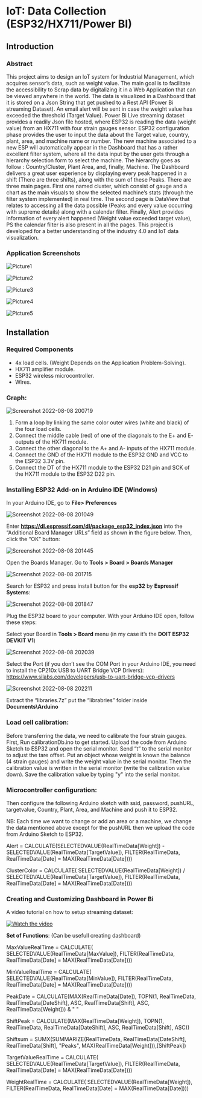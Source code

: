 # IoT: Data Collection (ESP32/HX711/Power BI)

## Introduction

### Abstract

This project aims to design an IoT system for Industrial Management, which acquires sensor’s data, such as weight value. The main goal is to facilitate the accessibility to Scrap data by digitalizing it in a Web Application that can be viewed anywhere in the world. The data is visualized in a Dashboard that it is stored on a Json String that get pushed to a Rest API (Power Bi streaming Dataset). An email alert will be sent in case the weight value has exceeded the threshold (Target Value).
Power Bi Live streaming dataset provides a readily Json file hosted, where ESP32 is reading the data (weight value) from an HX711 with four strain gauges sensor. ESP32 configuration phase provides the user to input the data about the Target value, country, plant, area, and machine name or number. The new machine associated to a new ESP will automatically appear in the Dashboard that has a rather excellent filter system, where all the data input by the user gets through a hierarchy selection form to select the machine. The hierarchy goes as follow : Country/Cluster, Plant Area, and, finally, Machine. 
The Dashboard delivers a great user experience by displaying every peak happened in a shift (There are three shifts), along with the sum of these Peaks. There are three main pages. First one named cluster, which consist of gauge and a chart as the main visuals to show the selected machine’s stats (through the filter system implemented) in real time. The second page is DataView that relates to accessing all the data possible (Peaks and every value occurring with supreme details) along with a calendar filter. Finally, Alert provides information of every alert happened (Weight value exceeded target value), PS the calendar filter is also present in all the pages. This project is developed for a better understanding of the industry 4.0 and IoT data visualization.

### Application Screenshots

![Picture1](https://user-images.githubusercontent.com/67825314/183532842-ceea0fdd-89f2-4139-90fa-f9e334a26881.png)

![Picture2](https://user-images.githubusercontent.com/67825314/183532856-bb8fd9ef-8c1f-4fea-b94e-49295961a51b.png)

![Picture3](https://user-images.githubusercontent.com/67825314/183532866-6f8f1165-0be0-4fb1-b9df-bcd8e16170ae.png)

![Picture4](https://user-images.githubusercontent.com/67825314/183532880-139ae7fc-6445-44aa-a42f-d949eca58a59.png)

![Picture5](https://user-images.githubusercontent.com/67825314/183532892-03020afc-b2ca-4a94-b54a-615deb522e4f.png)

## Installation

### Required Components

- 4x load cells. (Weight Depends on the Application Problem-Solving).
- HX711 amplifier module.
- ESP32 wireless microcontroller.
- Wires.

### Graph:

![Screenshot 2022-08-08 200719](https://user-images.githubusercontent.com/67825314/183495002-e0299d30-7f5c-4c24-9822-4bbcfd5ec1ce.png)

1. Form a loop by linking the same color outer wires (white and black) of the four load cells.
2. Connect the middle cable (red) of one of the diagonals to the E+ and E- outputs of the HX711 module.
3. Connect the other diagonal to the A+ and A- inputs of the HX711 module.
4. Connect the GND of the HX711 module to the ESP32 GND and VCC to the ESP32 3.3V pin.
6. Connect the DT of the HX711 module to the ESP32 D21 pin and SCK of the HX711 module to the ESP32 D22 pin.

### Installing ESP32 Add-on in Arduino IDE (Windows)

In your Arduino IDE, go to **File> Preferences**

![Screenshot 2022-08-08 201049](https://user-images.githubusercontent.com/67825314/183495714-cfc50599-94e1-4f0b-9704-68d43b3da511.png)

Enter **https://dl.espressif.com/dl/package_esp32_index.json** into the “Additional Board 
Manager URLs” field as shown in the figure below. Then, click the “OK” button:

![Screenshot 2022-08-08 201445](https://user-images.githubusercontent.com/67825314/183496419-742c5287-346d-478c-889c-4b23affea1a1.png)

Open the Boards Manager. Go to **Tools > Board > Boards Manager**

![Screenshot 2022-08-08 201715](https://user-images.githubusercontent.com/67825314/183496747-45cba8ac-c636-4193-a208-976ba7cbae6f.png)

Search for ESP32 and press install button for the **esp32** by **Espressif Systems**:

![Screenshot 2022-08-08 201847](https://user-images.githubusercontent.com/67825314/183497031-6b96eb28-f4b8-49c2-9a09-85e907e6f475.png)

Plug the ESP32 board to your computer. With your Arduino IDE open, follow these steps:

Select your Board in **Tools > Board** menu (in my case it’s the **DOIT ESP32 DEVKIT V1**)

![Screenshot 2022-08-08 202039](https://user-images.githubusercontent.com/67825314/183497315-b560a948-6ae9-4d1e-b816-d12cbc993686.png)

Select the Port (if you don’t see the COM Port in your Arduino IDE, you need to install the CP210x USB to UART Bridge VCP Drivers):
https://www.silabs.com/developers/usb-to-uart-bridge-vcp-drivers

![Screenshot 2022-08-08 202211](https://user-images.githubusercontent.com/67825314/183497593-ec07de69-9ddc-40c3-ab3d-fa2dc799c795.png)

Extract the “libraries.7z” put the “librabries” folder inside **Documents\Arduino**

### Load cell calibration:

Before transferring the data, we need to calibrate the four strain gauges. First, Run calibrationDb.ino to get started.
Upload the code from Arduino Sketch to ESP32 and open the serial monitor.
Send “t” to the serial monitor to adjust the tare offset. Put an object whose weight is known the balance (4 strain gauges) and write the weight value in the serial monitor.
Then the calibration value is written in the serial monitor (write the calibration value down).
Save the calibration value by typing "y" into the serial monitor.

###  Microcontroller configuration:

Then configure the following Arduino sketch with ssid, password, pushURL, targetvalue, Country, Plant, Area, and Machine and push it to ESP32.

NB: Each time we want to change or add an area or a machine, we change the data mentioned above except for the pushURL then we upload the code from Arduino Sketch to ESP32.



Alert = CALCULATE(SELECTEDVALUE(RealTimeData[Weight]) - SELECTEDVALUE(RealTimeData[TargetValue]), FILTER(RealTimeData, RealTimeData[Date] = MAX(RealTimeData[Date])))

ClusterColor = CALCULATE( SELECTEDVALUE(RealTimeData[Weight]) / SELECTEDVALUE(RealTimeData[TargetValue]), FILTER(RealTimeData, RealTimeData[Date] = MAX(RealTimeData[Date])))

### Creating and Customizing Dashboard in Power Bi

A video tutorial on how to setup streaming dataset:

[![Watch the video](https://user-images.githubusercontent.com/67825314/183531923-a1746481-dd48-4390-ac1d-c4a6cd13cd66.jpg)](https://www.youtube.com/watch?v=HzXIgUNRATs)


**Set of Functions**: (Can be usefull creating dashboard)

MaxValueRealTime = CALCULATE( SELECTEDVALUE(RealTimeData[MaxValue]), FILTER(RealTimeData, RealTimeData[Date] = MAX(RealTimeData[Date])))

MinValueRealTime = CALCULATE( SELECTEDVALUE(RealTimeData[MinValue]), FILTER(RealTimeData, RealTimeData[Date] = MAX(RealTimeData[Date])))

PeakDate = CALCULATE(MAX(RealTimeData[Date]), TOPN(1, RealTimeData, RealTimeData[DateShift], ASC, RealTimeData[Shift], ASC, RealTimeData[Weight])) & " " 

ShiftPeak = CALCULATE(MAX(RealTimeData[Weight]), TOPN(1, RealTimeData, RealTimeData[DateShift], ASC, RealTimeData[Shift], ASC))

Shiftsum = SUMX(SUMMARIZE(RealTimeData, RealTimeData[DateShift], RealTimeData[Shift], "Peaks", MAX(RealTimeData[Weight])),[ShiftPeak])

TargetValueRealTime = CALCULATE( SELECTEDVALUE(RealTimeData[TargetValue]), FILTER(RealTimeData, RealTimeData[Date] = MAX(RealTimeData[Date])))

WeightRealTime = CALCULATE( SELECTEDVALUE(RealTimeData[Weight]), FILTER(RealTimeData, RealTimeData[Date] = MAX(RealTimeData[Date])))







